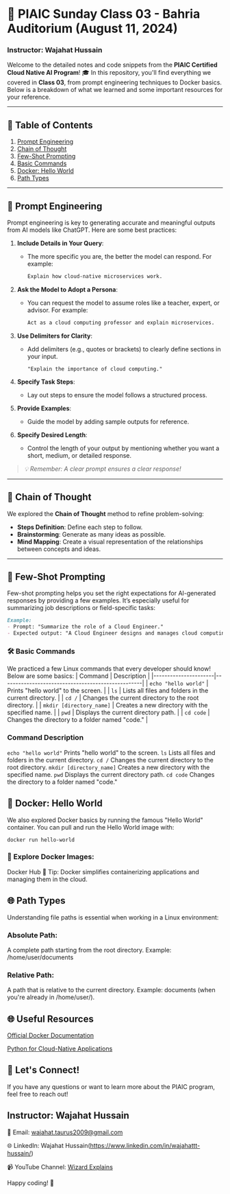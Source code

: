 # 🚀 PIAIC Sunday Class 03 - Bahria Auditorium (August 11, 2024)

### Instructor: **Wajahat Hussain**

Welcome to the detailed notes and code snippets from the **PIAIC Certified Cloud Native AI Program**! 🎓 In this repository, you'll find everything we covered in **Class 03**, from prompt engineering techniques to Docker basics. Below is a breakdown of what we learned and some important resources for your reference.

---

## 📝 Table of Contents
1. [Prompt Engineering](#prompt-engineering)
2. [Chain of Thought](#chain-of-thought)
3. [Few-Shot Prompting](#few-shot-prompting)
4. [Basic Commands](#basic-commands)
5. [Docker: Hello World](#docker-hello-world)
6. [Path Types](#path-types)

---

## 🧠 Prompt Engineering

Prompt engineering is key to generating accurate and meaningful outputs from AI models like ChatGPT. Here are some best practices:

1. **Include Details in Your Query**: 
   - The more specific you are, the better the model can respond. For example:
     ```bash
     Explain how cloud-native microservices work.
     ```

2. **Ask the Model to Adopt a Persona**: 
   - You can request the model to assume roles like a teacher, expert, or advisor. For example:
     ```bash
     Act as a cloud computing professor and explain microservices.
     ```

3. **Use Delimiters for Clarity**:
   - Add delimiters (e.g., quotes or brackets) to clearly define sections in your input.
     ```
     "Explain the importance of cloud computing."
     ```

4. **Specify Task Steps**: 
   - Lay out steps to ensure the model follows a structured process.

5. **Provide Examples**: 
   - Guide the model by adding sample outputs for reference. 

6. **Specify Desired Length**: 
   - Control the length of your output by mentioning whether you want a short, medium, or detailed response.

> *💡 Remember: A clear prompt ensures a clear response!*

---

## 🔗 Chain of Thought
We explored the **Chain of Thought** method to refine problem-solving:

- **Steps Definition**: Define each step to follow.
- **Brainstorming**: Generate as many ideas as possible.
- **Mind Mapping**: Create a visual representation of the relationships between concepts and ideas.

---

## 🎯 Few-Shot Prompting
Few-shot prompting helps you set the right expectations for AI-generated responses by providing a few examples. It’s especially useful for summarizing job descriptions or field-specific tasks:

```markdown
Example:
- Prompt: "Summarize the role of a Cloud Engineer."
- Expected output: "A Cloud Engineer designs and manages cloud computing infrastructures..."
```

### 🛠️ Basic Commands
We practiced a few Linux commands that every developer should know! Below are some basics:
| Command              | Description                                       |
|----------------------|---------------------------------------------------|
| `echo "hello world"`  | Prints "hello world" to the screen.               |
| `ls`                 | Lists all files and folders in the current directory. |
| `cd /`               | Changes the current directory to the root directory. |
| `mkdir [directory_name]` | Creates a new directory with the specified name. |
| `pwd`                | Displays the current directory path.              |
| `cd code`            | Changes the directory to a folder named "code."   |

### Command	Description
`echo "hello world"`	Prints "hello world" to the screen.
`ls`	Lists all files and folders in the current directory.
`cd /`	Changes the current directory to the root directory.
`mkdir [directory_name]`	Creates a new directory with the specified name.
`pwd`	Displays the current directory path.
`cd code`	Changes the directory to a folder named "code."

## 🐳 Docker: Hello World
We also explored Docker basics by running the famous "Hello World" container. You can pull and run the Hello World image with:
```
docker run hello-world
```

### 🔗 Explore Docker Images:

Docker Hub
🌟 Tip: Docker simplifies containerizing applications and managing them in the cloud.

## 🌐 Path Types
Understanding file paths is essential when working in a Linux environment:

### Absolute Path:
A complete path starting from the root directory. Example: /home/user/documents

### Relative Path:
A path that is relative to the current directory. Example: documents (when you're already in /home/user/).

## 🌐 Useful Resources
[Official Docker Documentation](https://docs.docker.com/)

[Python for Cloud-Native Applications](https://realpython.com/python-application/)

## 📢 Let's Connect!
If you have any questions or want to learn more about the PIAIC program, feel free to reach out!

## Instructor: Wajahat Hussain

📧 Email: wajahat.taurus2009@gmail.com

🌐 LinkedIn: Wajahat Hussain(https://www.linkedin.com/in/wajahattt-hussain/)

📹 YouTube Channel: [Wizard Explains](https://www.youtube.com/@WizardExplains)

Happy coding! 🎉
